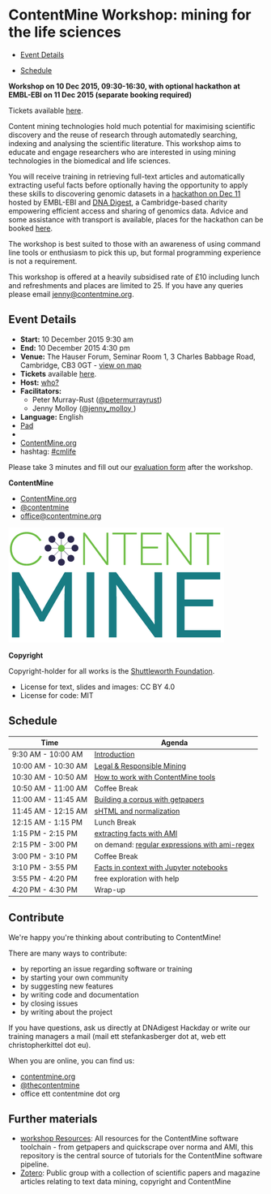 # ContentMine Workshop: mining for the life sciences

* [Event Details](#event-details)

* [Schedule](#schedule)


**Workshop on 10 Dec 2015, 09:30-16:30, with optional hackathon at EMBL-EBI on 11 Dec 2015 (separate booking required)**

Tickets available [here](http://onlinesales.admin.cam.ac.uk/browse/extra_info.asp?compid=1&modid=2&deptid=332&catid=1081&prodid=1484).

Content mining technologies hold much potential for maximising scientific discovery and the reuse of research through automatedly searching, indexing and analysing the scientific literature. This workshop aims to educate and engage researchers who are interested in using mining technologies in the biomedical and life sciences. 

You will receive training in retrieving full-text articles and automatically extracting useful facts before optionally having the opportunity to apply these skills to discovering genomic datasets in a [hackathon on Dec 11](https://github.com/ContentMine/2015-12-11-dnadigest) hosted by EMBL-EBI and [DNA Digest](http://dnadigest.org/), a Cambridge-based charity empowering efficient access and sharing of genomics data. Advice and some assistance with transport is available, places for the hackathon can be booked [here](https://www.eventbrite.co.uk/e/dnadigest-and-contentmine-hackday-tickets-19378933913).

The workshop is best suited to those with an awareness of using command line tools or enthusiasm to pick this up, but formal programming experience is not a requirement.

This workshop is offered at a heavily subsidised rate of £10 including lunch and refreshments and places are limited to 25. If you have any queries please email jenny@contentmine.org.

## Event Details

- **Start:** 10 December 2015 9:30 am
- **End:** 10 December 2015 4:30 pm
- **Venue:** The Hauser Forum, Seminar Room 1, 3 Charles Babbage Road, Cambridge, CB3 0GT - [view on map](https://www.google.co.uk/maps/search/Seminar+Room+1,+The+Hauser+Forum,+3+Charles+Babbage+Road,+Cambridge+CB3+0GT/data=!4m2!2m1!4b1)
- **Tickets** available [here](http://onlinesales.admin.cam.ac.uk/browse/extra_info.asp?compid=1&modid=2&deptid=332&catid=1081&prodid=1484).
- **Host:** [who?]()
- **Facilitators:**
	- Peter Murray-Rust ([@petermurrayrust](https://twitter.com/petermurrayrust))
	- Jenny Molloy ([@jenny_molloy ](https://twitter.com/jenny_molloy ))
- **Language:** English
- [Pad](http://pads.cottagelabs.com/p/2015-12-10-lifesciences)
- <!--[Slides]()-->
- [ContentMine.org](http://contentmine.org/events/event/contentmine-workshop-mining-for-the-life-sciences/) 
- hashtag: [#cmlife](https://twitter.com/hashtag/cmlife?src=hash)

Please take 3 minutes and fill out our [evaluation form](https://docs.google.com/forms/d/13BsoUTHnYbYn1JDYyiF_pLbrxubgVKktvDzvkl7WCgM/viewform) after the workshop.

**ContentMine**
- [ContentMine.org](http://contentmine.org/)
- [@contentmine](http://twitter.com/thecontentmine)
- office@contentmine.org

![ContentMine Logo](https://github.com/ContentMine/ebi_workshop_20141006/raw/master/setup/CM_logo.png)

**Copyright**

Copyright-holder for all works is the [Shuttleworth Foundation](http://shuttleworthfoundation.org/).
- License for text, slides and images: CC BY 4.0
- License for code: MIT

## Schedule

| Time          | Agenda       |
|---------------|--------------|
| 9:30 AM - 10:00 AM | [Introduction](https://github.com/ContentMine/workshop-resources/blob/master/training-modules/A-About-ContentMine) |
| 10:00 AM - 10:30 AM | [Legal & Responsible Mining](https://github.com/ContentMine/workshop-resources/blob/master/training-modules/A-Legal-Responsible) |
| 10:30 AM - 10:50 AM | [How to work with ContentMine tools](https://github.com/ContentMine/workshop-resources/blob/master/training-modules/B-VM-Commandline) |
| 10:50 AM - 11:00 AM | Coffee Break |
| 11:00 AM - 11:45 AM | [Building a corpus with getpapers](https://github.com/ContentMine/workshop-resources/blob/master/training-modules/B-Building-corpus) |
| 11:45 AM - 12:15 AM | [sHTML and normalization](https://github.com/ContentMine/workshop-resources/blob/master/training-modules/B-Normalization) |
| 12:15 AM - 1:15 PM | Lunch Break |
| 1:15 PM - 2:15 PM | [extracting facts with AMI](https://github.com/ContentMine/workshop-resources/blob/master/training-modules/B-Fact-Extraction) |
| 2:15 PM - 3:00 PM | on demand: [regular expressions with ami-regex](https://github.com/ContentMine/workshop-resources/blob/master/training-modules/C-Regex) |
| 3:00 PM - 3:10 PM | Coffee Break |
| 3:10 PM - 3:55 PM | [Facts in context with Jupyter notebooks](https://github.com/ContentMine/workshop-resources/tree/master/training-modules/B-Working-with-Facts) |
| 3:55 PM - 4:20 PM | free exploration with help |
| 4:20 PM - 4:30 PM | Wrap-up |

## Contribute

We're happy you're thinking about contributing to ContentMine!

There are many ways to contribute:
- by reporting an issue regarding software or training
- by starting your own community
- by suggesting new features
- by writing code and documentation
- by closing issues
- by writing about the project

If you have questions, ask us directly at DNAdigest Hackday or write our training managers a mail (mail ett stefankasberger dot at, web ett christopherkittel dot eu).

When you are online, you can find us:
- [contentmine.org](http://contentmine.org)
- [@thecontentmine](http://twitter.com/thecontentmine)
- office ett contentmine dot org

## Further materials
- [workshop Resources](https://github.com/ContentMine/workshop-resources): All resources for the ContentMine software toolchain - from getpapers and quickscrape over norma and AMI, this repository is the central source of tutorials for the ContentMine software pipeline.
- [Zotero](https://www.zotero.org/groups/contentmine): Public group with a collection of scientific papers and magazine articles relating to text data mining, copyright and ContentMine
